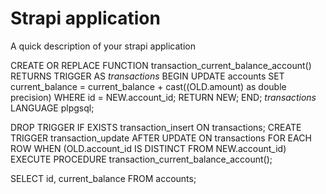 # Strapi application

A quick description of your strapi application

CREATE OR REPLACE FUNCTION transaction_current_balance_account() 
  RETURNS TRIGGER AS 
$transactions$
BEGIN
    UPDATE accounts SET current_balance = current_balance + cast((OLD.amount) as double precision) WHERE id = NEW.account_id;
    RETURN NEW;
END;
$transactions$ 
LANGUAGE plpgsql;

DROP TRIGGER IF EXISTS transaction_insert
  ON transactions;
CREATE TRIGGER transaction_update
  AFTER UPDATE
  ON transactions
  FOR EACH ROW
  WHEN (OLD.account_id IS DISTINCT FROM NEW.account_id)
  EXECUTE PROCEDURE transaction_current_balance_account();

  SELECT id, current_balance FROM accounts;